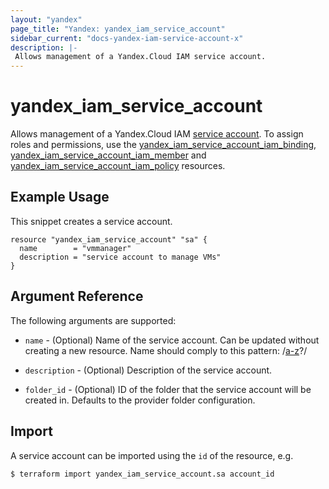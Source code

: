 ```yaml
---
layout: "yandex"
page_title: "Yandex: yandex_iam_service_account"
sidebar_current: "docs-yandex-iam-service-account-x"
description: |-
 Allows management of a Yandex.Cloud IAM service account.
---
```


# yandex\_iam\_service\_account

Allows management of a Yandex.Cloud IAM [service account](https://cloud.yandex.com/docs/iam/concepts/users/service-accounts).
To assign roles and permissions, use the [yandex_iam_service_account_iam_binding](iam_service_account_iam_binding.html), 
[yandex_iam_service_account_iam_member](iam_service_account_iam_member.html) and 
[yandex_iam_service_account_iam_policy](iam_service_account_iam_policy.html) resources.

## Example Usage

This snippet creates a service account.

```hcl
resource "yandex_iam_service_account" "sa" {
  name        = "vmmanager"
  description = "service account to manage VMs"
}
```

## Argument Reference

The following arguments are supported:

* `name` - (Optional) Name of the service account.
    Can be updated without creating a new resource.
    Name should comply to this pattern: /[a-z]([-a-z0-9]{0,61}[a-z0-9])?/

* `description` - (Optional) Description of the service account.

* `folder_id` - (Optional) ID of the folder that the service account will be created in.
    Defaults to the provider folder configuration.

## Import

A service account can be imported using the `id` of the resource, e.g.

```
$ terraform import yandex_iam_service_account.sa account_id
```
